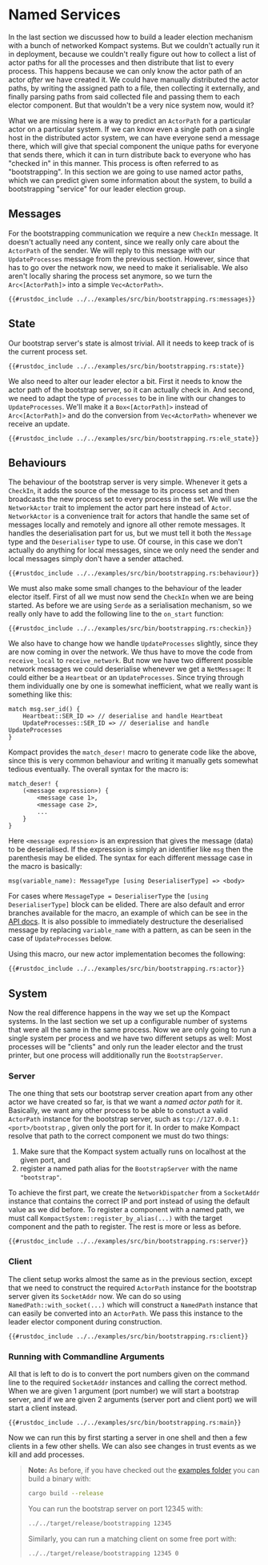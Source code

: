 # Named Services

In the last section we discussed how to build a leader election mechanism with a bunch of networked Kompact systems. But we couldn't actually run it in deployment, because we couldn't really figure out how to collect a list of actor paths for all the processes and then distribute that list to every process. This happens because we can only know the actor path of an actor *after* we have created it. We could have manually distributed the actor paths, by writing the assigned path to a file, then collecting it externally, and finally parsing paths from said collected file and passing them to each elector component. But that wouldn't be a very nice system now, would it? 

What we are missing here is a way to predict an `ActorPath` for a particular actor on a particular system. If we can know even a single path on a single host in the distributed actor system, we can have everyone send a message there, which will give that special component the unique paths for everyone that sends there, which it can in turn distribute back to everyone who has "checked in" in this manner. This process is often referred to as "bootstrapping". In this section we are going to use named actor paths, which we can predict given some information about the system, to build a bootstrapping "service" for our leader election group.

## Messages

For the bootstrapping communication we require a new `CheckIn` message. It doesn't actually need any content, since we really only care about the `ActorPath` of the sender. We will reply to this message with our `UpdateProcesses` message from the previous section. However, since that has to go over the network now, we need to make it serialisable. We also aren't locally sharing the process set anymore, so we turn the `Arc<[ActorPath]>` into a simple `Vec<ActorPath>`.

```rust,edition2018,no_run,noplaypen
{{#rustdoc_include ../../examples/src/bin/bootstrapping.rs:messages}}
```

## State

Our bootstrap server's state is almost trivial. All it needs to keep track of is the current process set.

```rust,edition2018,no_run,noplaypen
{{#rustdoc_include ../../examples/src/bin/bootstrapping.rs:state}}
```

We also need to alter our leader elector a bit. First it needs to know the actor path of the bootstrap server, so it can actually check in. And second, we need to adapt the type of `processes` to be in line with our changes to `UpdateProcesses`. We'll make it a `Box<[ActorPath]>` instead of `Arc<[ActorPath]>` and do the conversion from `Vec<ActorPath>` whenever we receive an update.

```rust,edition2018,no_run,noplaypen
{{#rustdoc_include ../../examples/src/bin/bootstrapping.rs:ele_state}}
```

## Behaviours

The behaviour of the bootstrap server is very simple. Whenever it gets a `CheckIn`, it adds the source of the message to its process set and then broadcasts the new process set to every process in the set. We will use the `NetworkActor` trait to implement the actor part here instead of `Actor`. `NetworkActor` is a convenience trait for actors that handle the same set of messages locally and remotely and ignore all other remote messages. It handles the deserialisation part for us, but we must tell it both the `Message` type and the `Deserialiser` type to use. Of course, in this case we don't actually do anything for local messages, since we only need the sender and local messages simply don't have a sender attached.

```rust,edition2018,no_run,noplaypen
{{#rustdoc_include ../../examples/src/bin/bootstrapping.rs:behaviour}}
```

We must also make some small changes to the behaviour of the leader elector itself. First of all we must now send the `CheckIn` when we are being started. As before we are using `Serde` as a serialisation mechanism, so we really only have to add the following line to the `on_start` function:

```rust,edition2018,no_run,noplaypen
{{#rustdoc_include ../../examples/src/bin/bootstrapping.rs:checkin}}
```

We also have to change how we handle `UpdateProcesses` slightly, since they are now coming in over the network. We thus have to move the code from `receive_local` to `receive_network`. But now we have two different possible network messages we could deserialise whenever we get a `NetMessage`: It could either be a `Heartbeat` or an `UpdateProcesses`. Since trying through them individually one by one is somewhat inefficient, what we really want is something like this:

```rust,edition2018,no_run,noplaypen
match msg.ser_id() {
	Heartbeat::SER_ID => // deserialise and handle Heartbeat
	UpdateProcesses::SER_ID => // deserialise and handle UpdateProcesses
}
```

Kompact provides the `match_deser!` macro to generate code like the above, since this is very common behaviour and writing it manually gets somewhat tedious eventually. The overall syntax for the macro is:

```
match_deser! {
	(<message expression>) {
		<message case 1>,
		<message case 2>,
		...
	}
}
```

Here `<message expression>` is an expression that gives the message (data) to be deserialised. If the expression is simply an identifier like `msg` then the parenthesis may be elided.
The syntax for each different message case in the macro is basically:

```
msg(variable_name): MessageType [using DeserialiserType] => <body>
```

For cases where `MessageType = DeserialiserType` the `[using DeserialiserType]` block can be elided. There are also default and error branches available for the macro, an example of which can be see in the [API docs](https://docs.rs/kompact/latest/kompact/macro.match_deser.html). It is also possible to immediately destructure the deserialised message by replacing `variable_name` with a pattern, as can be seen in the case of `UpdateProcesses` below.

Using this macro, our new actor implementation becomes the following:

```rust,edition2018,no_run,noplaypen
{{#rustdoc_include ../../examples/src/bin/bootstrapping.rs:actor}}
```


## System

Now the real difference happens in the way we set up the Kompact systems. In the last section we set up a configurable number of systems that were all the same in the same process. Now we are only going to run a single system per process and we have two different setups as well: Most processes will be "clients" and only run the leader elector and the trust printer, but one process will additionally run the `BootstrapServer`.

### Server

The one thing that sets our bootstrap server creation apart from any other actor we have created so far, is that we want a *named actor path* for it. Basically, we want any other process to be able to constuct a valid `ActorPath` instance for the bootstrap server, such as `tcp://127.0.0.1:<port>/bootstrap` , given only the port for it. In order to make Kompact resolve that path to the correct component we must do two things:

1. Make sure that the Kompact system actually runs on localhost at the given port, and
2. register a named path alias for the `BootstrapServer` with the name `"bootstrap"`.

To achieve the first part, we create the `NetworkDispatcher` from a `SocketAddr` instance that contains the correct IP and port instead of using the default value as we did before. To register a component with a named path, we must call `KompactSystem::register_by_alias(...)` with the target component and the path to register. The rest is more or less as before.

```rust,edition2018,no_run,noplaypen
{{#rustdoc_include ../../examples/src/bin/bootstrapping.rs:server}}
```

### Client

The client setup works almost the same as in the previous section, except that we need to construct the required `ActorPath` instance for the bootstrap server given its `SocketAddr` now. We can do so using `NamedPath::with_socket(...)` which will construct a `NamedPath` instance that can easily be converted into an `ActorPath`. We pass this instance to the leader elector component during construction.

```rust,edition2018,no_run,noplaypen
{{#rustdoc_include ../../examples/src/bin/bootstrapping.rs:client}}
```

### Running with Commandline Arguments

All that is left to do is to convert the port numbers given on the command line to the required `SocketAddr` instances and calling the correct method. When we are given 1 argument (port number) we will start a bootstrap server, and if we are given 2 arguments (server port and client port) we will start a client instead.

```rust,edition2018,no_run,noplaypen
{{#rustdoc_include ../../examples/src/bin/bootstrapping.rs:main}}
```

Now we can run this by first starting a server in one shell and then a few clients in a few other shells. We can also see changes in trust events as we kill and add processes.

> **Note:** As before, if you have checked out the [examples folder](https://github.com/kompics/kompact/tree/master/docs/examples) you can build a binary with:
> ```bash
> cargo build --release
> ```
> You can run the bootstrap server on port 12345 with:
> ```bash
> ../../target/release/bootstrapping 12345
> ```
> Similarly, you can run a matching client on some free port with:
> ```bash
> ../../target/release/bootstrapping 12345 0
> ```
